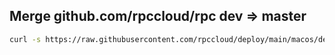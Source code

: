
## Merge github.com/rpccloud/rpc dev => master
```bash
curl -s https://raw.githubusercontent.com/rpccloud/deploy/main/macos/devtool/rpc-merge.sh | bash
```
